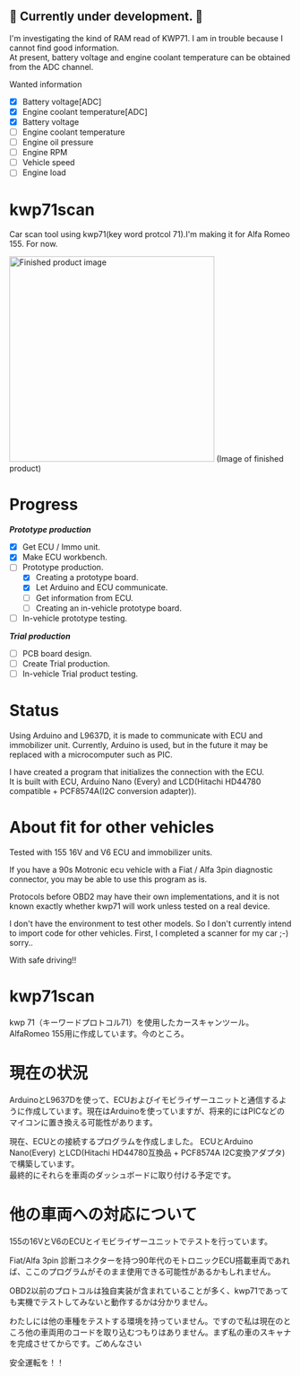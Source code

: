 ## :construction: Currently under development. :construction:
I'm investigating the kind of RAM read of KWP71. I am in trouble because I cannot find good information.  
At present, battery voltage and engine coolant temperature can be obtained from the ADC channel.  
  
Wanted information  
 - [X] Battery voltage[ADC]  
 - [X] Engine coolant temperature[ADC]
 - [X] Battery voltage  
 - [ ] Engine coolant temperature
 - [ ] Engine oil pressure  
 - [ ] Engine RPM  
 - [ ] Vehicle speed  
 - [ ] Engine load  
  
# kwp71scan
Car scan tool using kwp71(key word protcol 71).I'm making it for Alfa Romeo 155. For now.  

<img width="366" alt="Finished product image" src="https://user-images.githubusercontent.com/3794315/76039639-5db08400-5f90-11ea-8f99-b0416358e8c2.PNG">  
(Image of finished product)

# Progress
 ***Prototype production***  
 - [X] Get ECU / Immo unit.  
 - [X] Make ECU workbench.  
 - [ ] Prototype production.  
   - [X] Creating a prototype board.  
   - [X] Let Arduino and ECU communicate.  
   - [ ] Get information from ECU.  
   - [ ] Creating an in-vehicle prototype board.  
 - [ ] In-vehicle prototype testing.  
  
***Trial production***   
-  [ ] PCB board design.  
-  [ ] Create Trial production.  
-  [ ] In-vehicle Trial product testing.  

# Status
Using Arduino and L9637D, it is made to communicate with ECU and immobilizer unit. Currently, Arduino is used, but in the future it may be replaced with a microcomputer such as PIC.  
  
I have created a program that initializes the connection with the ECU.  
It is built with ECU, Arduino Nano (Every) and LCD(Hitachi HD44780 compatible + PCF8574A(I2C conversion adapter)).

# About fit for other vehicles
Tested with 155 16V and V6 ECU and immobilizer units.  
  
If you have a 90s Motronic ecu vehicle with a Fiat / Alfa 3pin diagnostic connector, you may be able to use this program as is.  
  
Protocols before OBD2 may have their own implementations, and it is not known exactly whether kwp71 will work unless tested on a real device.  
  
I don't have the environment to test other models. So I don't currently intend to import code for other vehicles. First, I completed a scanner for my car ;-) sorry..  
  
With safe driving!!  





# kwp71scan
kwp 71（キーワードプロトコル71）を使用したカースキャンツール。AlfaRomeo 155用に作成しています。今のところ。  
  
# 現在の状況
ArduinoとL9637Dを使って、ECUおよびイモビライザーユニットと通信するように作成しています。現在はArduinoを使っていますが、将来的にはPICなどのマイコンに置き換える可能性があります。  
  
現在、ECUとの接続するプログラムを作成しました。 ECUとArduino Nano(Every) とLCD(Hitachi HD44780互換品 + PCF8574A I2C変換アダプタ)で構築しています。  
最終的にそれらを車両のダッシュボードに取り付ける予定です。  
  
# 他の車両への対応について
155の16VとV6のECUとイモビライザーユニットでテストを行っています。  
  
Fiat/Alfa 3pin 診断コネクターを持つ90年代のモトロニックECU搭載車両であれば、ここのプログラムがそのまま使用できる可能性があるかもしれません。  
  
OBD2以前のプロトコルは独自実装が含まれていることが多く、kwp71であっても実機でテストしてみないと動作するかは分かりません。  
  
わたしには他の車種をテストする環境を持っていません。ですので私は現在のところ他の車両用のコードを取り込むつもりはありません。まず私の車のスキャナを完成させてからです。ごめんなさい  
  
安全運転を！！  
